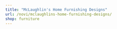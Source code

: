 ```yaml
---
title: "McLaughlin's Home Furnishing Designs"
url: /novi/mclaughlins-home-furnishing-designs/
shop: furniture
---
```

